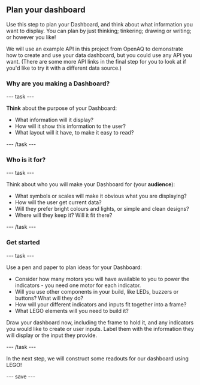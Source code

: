 ## Plan your dashboard

Use this step to plan your Dashboard, and think about what information you want to display. You can plan by just thinking; tinkering; drawing or writing; or however you like! 

We will use an example API in this project from OpenAQ to demonstrate how to create and use your data dashboard, but you could use any API you want. (There are some more API links in the final step for you to look at if you'd like to try it with a different data source.)

### Why are you making a Dashboard?

--- task ---

**Think** about the purpose of your Dashboard:

+ What information will it display?
+ How will it show this information to the user?
+ What layout will it have, to make it easy to read?

--- /task ---

### Who is it for?

--- task ---

Think about who you will make your Dashboard for (your **audience**):

+ What symbols or scales will make it obvious what you are displaying?
+ How will the user get current data?
+ Will they prefer bright colours and lights, or simple and clean designs?
+ Where will they keep it? Will it fit there?

--- /task ---

### Get started

--- task ---

Use a pen and paper to plan ideas for your Dashboard:

+ Consider how many motors you will have available to you to power the indicators - you need one motor for each indicator.
+ Will you use other components in your build, like LEDs, buzzers or buttons? What will they do?
+ How will your different indicators and inputs fit together into a frame?
+ What LEGO elements will you need to build it?

Draw your dashboard now, including the frame to hold it, and any indicators you would like to create or user inputs. Label them with the information they will display or the input they provide.

--- /task ---

In the next step, we will construct some readouts for our dashboard using LEGO!

--- save ---
